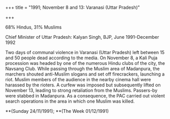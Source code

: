 +++
title = "1991; November 8 and 13: Varanasi (Uttar Pradesh)"

+++


68% Hindus, 31% Muslims

Chief Minister of Uttar Pradesh: Kalyan Singh, BJP, June 1991–December 1992

Two days of communal violence in Varanasi (Uttar Pradesh) left between 15 and 50 people dead according to the media. On November 8, a Kali Puja procession was headed by one of the numerous Hindu clubs of the city, the Navsang Club. While passing through the Muslim area of Madanpura, the marchers shouted anti-Muslim slogans and set off firecrackers, launching a riot. Muslim members of the audience in the nearby cinema hall were harassed by the rioters. A curfew was imposed but subsequently lifted on November 13, leading to strong retaliation from the Muslims. Passers-by were stabbed in Madanpura. As a consequence, the PAC carried out violent search operations in the area in which one Muslim was killed.

**(Sunday 24/11/1991); **(The Week 01/12/1991)
